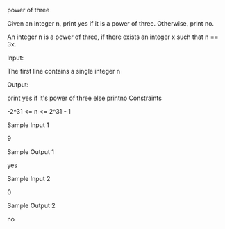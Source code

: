power of three

Given an integer n, print yes if it is a power of three. Otherwise, print no.

An integer n is a power of three, if there exists an integer x such that n == 3x.

Input:

The first line contains a single integer n

Output:

print yes if it's power of three else printno
Constraints

-2^31 <= n <= 2^31 - 1

Sample Input 1

9

Sample Output 1

yes

Sample Input 2

0

Sample Output 2

no
